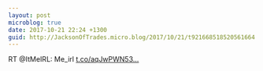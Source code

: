 ```yaml
---
layout: post
microblog: true
date: 2017-10-21 22:24 +1300
guid: http://JacksonOfTrades.micro.blog/2017/10/21/t921668518520561664.html
---
```

RT @ItMeIRL: Me_irl [t.co/aqJwPWN53...](https://t.co/aqJwPWN530)
